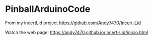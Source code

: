 # PinballArduinoCode
From my incertLid project
https://github.com/Andy7470/Incert-Lid

Watch the web page! https://andy7470.github.io/Incert-Lid/inicio.html
